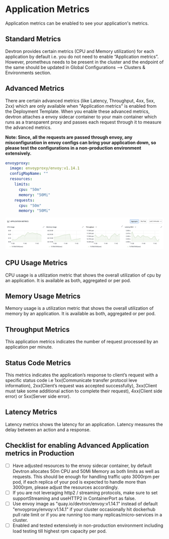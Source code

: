 # Application Metrics

Application metrics can be enabled to see your application's metrics.

## Standard Metrics

Devtron provides certain metrics (CPU and Memory utilization) for each application by default i.e. you do not need to enable “Application metrics”. However, prometheus needs to be present in the cluster and the endpoint of the same should be updated in Global Configurations --> Clusters & Environments section. 

## Advanced Metrics

There are certain advanced metrics (like Latency, Throughput, 4xx, 5xx, 2xx) which are only available when "Application metrics" is enabled from the Deployment Template. When you enable these advanced metrics, devtron attaches a envoy sidecar container to your main container which runs as a transparent proxy and passes each request through it to measure the advanced metrics. 

**Note: Since, all the requests are passed through envoy, any misconfiguration in envoy configs can bring your application down, so please test the configurations in a non-production environment extensively.**

```yaml
envoyproxy:
  image: envoyproxy/envoy:v1.14.1
  configMapName: ""
  resources:
    limits:
      cpu: "50m"
      memory: "50Mi"
    requests:
      cpu: "50m"
      memory: "50Mi"
```


![](../../images/creating-application/app-metrics/app-metrics-1.jpg)


## CPU Usage Metrics

CPU usage is a utilization metric that shows the overall utilization of cpu by an application. It is available as both, aggregated or per pod.

## Memory Usage Metrics

 Memory usage is a utilization metric that shows the overall utilization of memory by an application. It is available as both, aggregated or per pod.


 ## Throughput Metrics

 This application metrics indicates the number of request processed by an application per minute. 

 ## Status Code Metrics

This metrics indicates the  application’s response to client’s request with a specific status code i.e 1xx(Communicate transfer protocol leve information), 2xx(Client’s request was accepted successfully), 3xx(Client must take some additional action to complete their request), 4xx(Client side error) or 5xx(Server side error).  

## Latency Metrics

Latency metrics shows the latency for an application. Latency measures the delay between an action and a response.


## Checklist for enabling Advanced Application metrics in Production

* [ ]  Have adjusted resources to the envoy sidecar container, by default Devtron allocates 50m CPU and 50Mi Memory as both limits as well as requests. This should be enough for handling traffic upto 3000rpm per pod, if each replica of your pod is expected to handle more than 3000rpm, please adjust the resources accordingly.
* [ ] If you are not leveraging http2 / streaming protocols, make sure to set supportStreaming and useHTTP2 in ContainerPort as false.
* [ ]  Use envoy image as "quay.io/devtron/envoy:v1.14.1" instead of default "envoyproxy/envoy:v1.14.1" if your cluster occasionally hit dockerhub pull rate limit or if you are running too many replicas/micro-services in a cluster.
* [ ] Enabled and tested extensively in non-production environment including load testing till highest rpm capacity per pod.